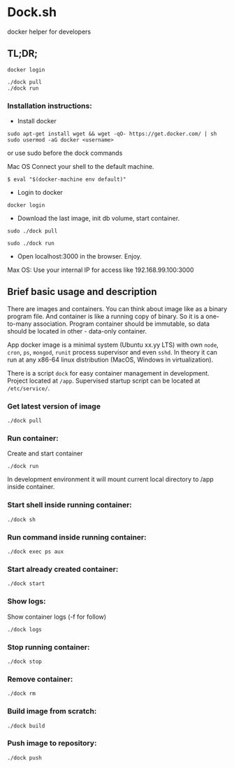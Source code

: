 # Dock.sh

docker helper for developers

## TL;DR;
```
docker login

./dock pull
./dock run
```

### Installation instructions:

* Install docker
```
sudo apt-get install wget && wget -qO- https://get.docker.com/ | sh
sudo usermod -aG docker <username>
```
or use sudo before the dock commands

Mac OS
Connect your shell to the default machine.
```
$ eval "$(docker-machine env default)"
```

* Login to docker
```
docker login
```

* Download the last image, init db volume, start container.
```
sudo ./dock pull

sudo ./dock run
```

* Open localhost:3000 in the browser. Enjoy.

Max OS:
Use your internal IP for access like 192.168.99.100:3000

## Brief basic usage and description
There are images and containers.
You can think about image like as a binary program file.
And container is like a running copy of binary. So it is a one-to-many association.
Program container should be immutable, so data should be located in other - data-only container.

App docker image is a minimal system (Ubuntu xx.yy LTS) with own
`node`, `cron`, `ps`, `mongod`, `runit` process supervisor and even `sshd`.
In theory it can run at any x86-64 linux distribution (MacOS, Windows in virtualization).

There is a script `dock` for easy container management in development.
Project located at `/app`. Supervised startup script can be located at `/etc/service/`.

### Get latest version of image
```
./dock pull
```

### Run container:
Create and start container
```
./dock run
```
In development environment it will mount current local directory to /app inside container.

### Start shell inside running container:
```
./dock sh
```

### Run command inside running container:
```
./dock exec ps aux
```

### Start already created container:
```
./dock start
```

### Show logs:
Show container logs (-f for follow)
```
./dock logs
```

### Stop running container:
```
./dock stop
```

### Remove container:
```
./dock rm
```

### Build image from scratch:
```
./dock build
```

### Push image to repository:
```
./dock push
```
